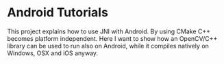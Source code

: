 Android Tutorials
=================

This project explains how to use JNI with Android. 
By using CMake C++ becomes platform independent. Here I want to show how an 
OpenCV/C++ library can be used to run also on Android, while it compiles natively on Windows, OSX and iOS anyway.